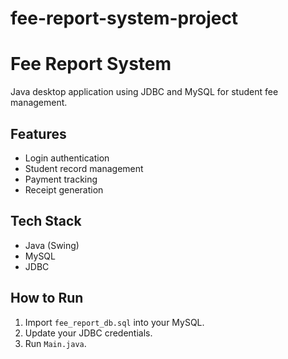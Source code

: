 # fee-report-system-project
# Fee Report System

Java desktop application using JDBC and MySQL for student fee management.

## Features
- Login authentication
- Student record management
- Payment tracking
- Receipt generation

## Tech Stack
- Java (Swing)
- MySQL
- JDBC

## How to Run
1. Import `fee_report_db.sql` into your MySQL.
2. Update your JDBC credentials.
3. Run `Main.java`.

